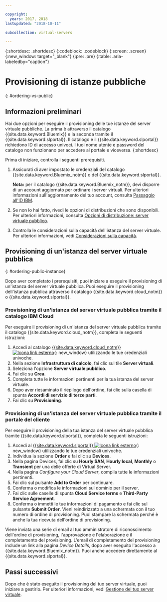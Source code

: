 ```yaml
---

copyright:
  years: 2017, 2018
lastupdated: "2018-10-11"

subcollection: virtual-servers

---
```


{:shortdesc: .shortdesc}
{:codeblock: .codeblock}
{:screen: .screen}
{:new_window: target="_blank"}
{:pre: .pre}
{:table: .aria-labeledby="caption"}

# Provisioning di istanze pubbliche
{: #ordering-vs-public}

## Informazioni preliminari
Hai due opzioni per eseguire il provisioning delle tue istanze del server virtuale pubbliche. La prima è attraverso il catalogo {{site.data.keyword.Bluemix}} e la seconda tramite il {{site.data.keyword.slportal}}. Il catalogo e il {{site.data.keyword.slportal}} richiedono ID di accesso univoci. I tuoi nome utente e password del catalogo non funzionano per accedere al portale e viceversa.
{:shortdesc}

Prima di iniziare, controlla i seguenti prerequisiti.

  1. Assicurati di aver impostato le credenziali del catalogo {{site.data.keyword.Bluemix_notm}} o del {{site.data.keyword.slportal}}.

     **Nota:** per il catalogo {{site.data.keyword.Bluemix_notm}}, devi disporre di un account aggiornato per ordinare i server virtuali. Per ulteriori informazioni sull'aggiornamento del tuo account, consulta [Passaggio all'ID IBM](/docs/account?topic=account-unifyingaccounts#unifyingaccounts).

  2. Se non lo hai fatto, rivedi le opzioni di distribuzioni che sono disponibili. Per ulteriori informazioni, consulta [Opzioni di distribuzione: server virtuale pubblico](/docs/vsi?topic=virtual-servers-about-public-virtual-servers).

  3. Controlla le considerazioni sulla capacità dell'istanza del server virtuale.  Per ulteriori informazioni, vedi [Considerazioni sulla capacità](/docs/vsi?topic=virtual-servers-capacity-considerations).

## Provisioning di un'istanza del server virtuale pubblica
{: #ordering-public-instance}

Dopo aver completato i prerequisiti, puoi iniziare a eseguire il provisioning di un'istanza del server virtuale pubblica. Puoi eseguire il provisioning dell'istanza pubblica attraverso il catalogo {{site.data.keyword.cloud_notm}} o {{site.data.keyword.slportal}}.

### Provisioning di un'istanza del server virtuale pubblica tramite il catalogo IBM Cloud
Per eseguire il provisioning di un'istanza del server virtuale pubblica tramite il catalogo {{site.data.keyword.cloud_notm}}, completa le seguenti istruzioni:

  1. Accedi al catalogo [{{site.data.keyword.cloud_notm}} ![Icona link esterno](../icons/launch-glyph.svg "Icona link esterno")](https://console.bluemix.net/catalog/){: new_window} utilizzando le tue credenziali univoche.
  2. Nella sezione **Infrastruttura di calcolo**, fai clic sul tile **Server virtuali**.
  3. Seleziona l'opzione **Server virtuale pubblico**.
  4. Fai clic su **Crea**.
  5. Completa tutte le informazioni pertinenti per la tua istanza del server virtuale.
  6. Dopo aver riesaminato il riepilogo dell'ordine, fai clic sulla casella di spunta **Accordi di servizio di terze parti**.
  7. Fai clic su **Provisioning**.

### Provisioning di un'istanza del server virtuale pubblica tramite il portale del cliente
Per eseguire il provisioning della tua istanza del server virtuale pubblica tramite {{site.data.keyword.slportal}}, completa le seguenti istruzioni:

  1. Accedi al [{{site.data.keyword.slportal}} ![Icona link esterno](../icons/launch-glyph.svg "Icona link esterno")](https://control.softlayer.com/){: new_window} utilizzando le tue credenziali univoche.
  2. Individua la sezione **Order** e fai clic su **Devices**.
  3. Nella pagina Devices, fai clic su **Hourly SAN**, **Hourly local**, **Monthly** o **Transient** per una delle offerte di Virtual Server.
  4. Nella pagina *Configure your Cloud Server*, compila tutte le informazioni pertinenti.
  5. Fai clic sul pulsante **Add to Order** per continuare.
  6. Conferma o modifica le informazioni sul dominio per il server.
  7. Fai clic sulle caselle di spunta **Cloud Service terms** e **Third-Party Service Agreement**.
  8. Conferma o immetti le tue informazioni di pagamento e fai clic sul pulsante **Submit Order**. Vieni reindirizzato a una schermata con il tuo numero di ordine di provisioning. Puoi stampare la schermata perché è anche la tua ricevuta dell'ordine di provisioning.

 Viene inviata una serie di email al tuo amministratore di riconoscimento dell'ordine di provisioning, l'approvazione e l'elaborazione e il completamento del provisioning. L'email di completamento del provisioning include un link alla pagina *Device Details*, dopo aver eseguito l'accesso a {{site.data.keyword.Bluemix_notm}}. Puoi anche accedere direttamente al {{site.data.keyword.slportal}}.

## Passi successivi
Dopo che è stato eseguito il provisioning del tuo server virtuale, puoi iniziare a gestirlo. Per ulteriori informazioni, vedi [Gestione del tuo server virtuale](/docs/vsi?topic=virtual-servers-managing-virtual-servers).
